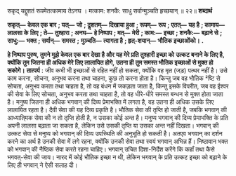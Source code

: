  

सकृद् यद्दॢशतं रूपमेतत्कामाय तेऽनघ । मत्काम: शनकै: साधु सर्वान्मुञ्चति हृच्छयान् ॥ २२॥ **शब्दार्थ** 

**सकृत्—** **केवल एक बार** **; यत्—** **जो** **; दॢशतम्—** **दिखाया हुआ** **; रूपम्—** **रूप** **; एतत्—** **यह है** **; कामाय—** **लालसा के** **लिए** **; ते—** **तुश्हारा** **; अनघ—** **हे निष्पाप** **; मत्—** **मेरी** **; काम:—** **इच्छा** **; शनकै:—** **बढ़ाने से** **; साधु:—** **भक्त** **; सर्वान्—** **समस्त** **;** **मुञ्चति—** **त्यागता है** **; हृत्-शयान्—** **भौतिक इच्छाओंको।** **.** 

**हे निष्पाप पुरुष, तुमने मुझे केवल एक बार देखा है और यह मेरे प्रति तुश्हारी इच्छा को** **उत्कट बनाने के लिए है, क्योंकि तुम जितना ही अधिक मेरे लिए लालायित होगे, उतना ही** **तुम समस्त भौतिक इच्छाओं से मुक्त हो सकोगे।** **तात्पर्य** : जीव कभी भी इच्छाओं से रहित नहीं हो सकता, क्योंकि वह मृत (जड़) पत्थर नहीं है। उसे काम करना, सोचना, अनुभव करना तथा चाहना, कुछ तो करना होता है। किन्तु जब वह भौतिक ²ष्टि से सोचता, अनुभव करता तथा चाहता है, तो वह बंधन में जकड़ता जाता है, किन्तु इसके विपरीत, जब वह ईश्वर की सेवा के लिए सोचता, अनुभव करता तथा चाहता है, तो वह धीरे-धीरे समस्त बन्धन से मुक्त होता जाता है। मनुष्य जितना ही अधिक भगवान् की दिव्य प्रेमाभक्ति में लगता है, वह उतना ही अधिक उसके लिए लालायित रहता है। दैवी सेवा की यह दिव्य प्रकृति है। भौतिक सेवा की तृप्ति हो जाती है, जबकि भगवान् की आध्याति्मक सेवा की न तो तृप्ति होती है, न उसका कोई अन्त है। मनुष्य भगवान् की दिव्य प्रेमाभक्ति के प्रति अपनी लालसा बढ़ाता जा सकता है, लेकिन उसे उसकी तृप्ति या उसका अन्त नहीं दिखता। भगवान् की उत्कट सेवा से मनुष्य को भगवान् की दिव्य उपस्थिति की अनुभूति हो सकती है। अतएव भगवान् का दर्शन करने का अर्थ है उनकी सेवा में लगे रहना, क्योंकि उनकी सेवा तथा स्वयं भगवान् अभिन्न हैं। निष्ठावान भक्त को भगवान् की नैष्ठिक सेवा करते रहना चाहिए। भगवान् उचित दिशा-निर्देश करेंगे कि कहाँ तथा कैसे भगवत्-सेवा की जाय। नारद में कोई भौतिक इच्छा न थी, लेकिन भगवान् के प्रति उत्कट इच्छा को बढ़ाने के लिए ही भगवान् ने ऐसी सलाह दी। 